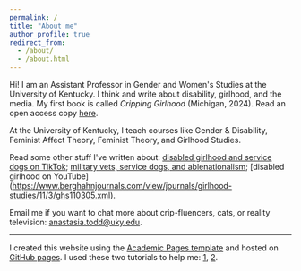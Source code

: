 ```yaml
---
permalink: /
title: "About me"
author_profile: true
redirect_from: 
  - /about/
  - /about.html
---
```


Hi! I am an Assistant Professor in Gender and Women's Studies at the University of Kentucky. I think and write about disability, girlhood, and the media. My first book is called *Cripping Girlhood* (Michigan, 2024). Read an open access copy [here](https://doi.org/10.3998/mpub.12769443).

At the University of Kentucky, I teach courses like Gender & Disability, Feminist Affect Theory, Feminist Theory, and Girlhood Studies. 

Read some other stuff I've written about: [disabled girlhood and service dogs on TikTok](https://www.mdpi.com/2075-4698/14/2/30); [military vets, service dogs, and ablenationalism](https://ojs.library.osu.edu/index.php/dsq/article/view/8297); [disabled girlhood on YouTube] (https://www.berghahnjournals.com/view/journals/girlhood-studies/11/3/ghs110305.xml). 

Email me if you want to chat more about crip-fluencers, cats, or reality television: anastasia.todd@uky.edu. 

---
I created this website using the [Academic Pages template](https://github.com/academicpages/academicpages.github.io) and hosted on [GitHub pages](https://pages.github.com). I used these two tutorials to help me: [1](https://jayrobwilliams.com/posts/2020/06/academic-website/), [2](https://medium.com/@carlbettosi/create-a-personal-academic-website-easily-with-github-pages-and-jekyll-minimal-coding-f1115eeb5ab7). 



